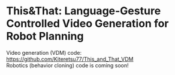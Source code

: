 # This&That: Language-Gesture Controlled Video Generation for Robot Planning
Video generation (VDM) code: https://github.com/Kiteretsu77/This_and_That_VDM
<br>
Robotics (behavior cloning) code is coming soon!
